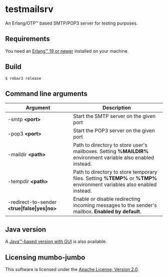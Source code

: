 testmailsrv
=====

An Erlang/OTP&trade; based SMTP/POP3 server for testing purposes.

Requirements
-----

You need an [Erlang&trade; 19 or newer](https://www.erlang.org/) installed on your machine.

Build
-----

    $ rebar3 release


Command line arguments
-----

| Argument                                             | Description
|------------------------------------------------------|------------------
| -smtp **&lt;port&gt;**                               | Start the SMTP server on the given port
| -pop3 **&lt;port&gt;**                               | Start the POP3 server on the given port
| -maildir  **&lt;path&gt;**                           | Path to directory to store user's mailboxes. Setting **%MAILDIR%** environment variable also enabled instead. 
| -tempdir  **&lt;path&gt;**                           | Path to directory to store temporary files. Setting **%TEMP%** or **%TMP%** environment variables also enabled instead. 
| -redirect-to-sender **&lt;true\|false\|yes\|no&gt;** | Enable or disable redirecting incoming messages to the sender's mailbox. **Enabled by default**.      

Java version
-----

A [Java&trade;-based version with GUI](https://github.com/eugenehr/test-mail-server) is also available.

Licensing mumbo-jumbo
-----

This software is licensed under the [Apache License, Version 2.0](http://www.apache.org/licenses/LICENSE-2.0).